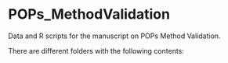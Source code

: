# POPs_MethodValidation
Data and R scripts for the manuscript on POPs Method Validation.

There are different folders with the following contents:
